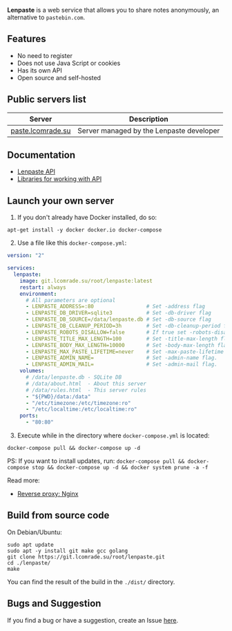 **Lenpaste** is a web service that allows you to share notes anonymously, an alternative to `pastebin.com`.


## Features
- No need to register
- Does not use Java Script or cookies
- Has its own API
- Open source and self-hosted



## Public servers list
| Server                                         | Description                              |
| ---------------------------------------------- | ---------------------------------------- |
| [paste.lcomrade.su](https://paste.lcomrade.su) | Server managed by the Lenpaste developer |



## Documentation
- [Lenpaste API](https://paste.lcomrade.su/docs/apiv1)
- [Libraries for working with API](https://paste.lcomrade.su/docs/api_libs)



## Launch your own server
1. If you don't already have Docker installed, do so:
```
apt-get install -y docker docker.io docker-compose
```

2. Use a file like this `docker-compose.yml`:
```yaml
version: "2"

services:
  lenpaste:
    image: git.lcomrade.su/root/lenpaste:latest
    restart: always
    environment:
      # All parameters are optional
      - LENPASTE_ADDRESS=:80                 # Set -address flag
      - LENPASTE_DB_DRIVER=sqlite3           # Set -db-driver flag
      - LENPASTE_DB_SOURCE=/data/lenpaste.db # Set -db-source flag
      - LENPASTE_DB_CLEANUP_PERIOD=3h        # Set -db-cleanup-period flag
      - LENPASTE_ROBOTS_DISALLOW=false       # If true set -robots-disallow flag
      - LENPASTE_TITLE_MAX_LENGTH=100        # Set -title-max-length flag. If 0 disable title, if -1 disable length limit.
      - LENPASTE_BODY_MAX_LENGTH=10000       # Set -body-max-length flag. If -1 disable length limit. Can't be -1.
      - LENPASTE_MAX_PASTE_LIFETIME=never    # Set -max-paste-lifetime flag. Examples: 2d, 12h, 7m.
      - LENPASTE_ADMIN_NAME=                 # Set -admin-name flag.
      - LENPASTE_ADMIN_MAIL=                 # Set -admin-mail flag.
    volumes:
      # /data/lenpaste.db - SQLite DB
      # /data/about.html  - About this server
      # /data/rules.html  - This server rules
      - "${PWD}/data:/data"
      - "/etc/timezone:/etc/timezone:ro"
      - "/etc/localtime:/etc/localtime:ro"
    ports:
      - "80:80"
```

3. Execute while in the directory where `docker-compose.yml` is located:
```
docker-compose pull && docker-compose up -d
```

PS: If you want to install updates, run: `docker-compose pull && docker-compose stop && docker-compose up -d && docker system prune -a -f`

Read more:
- [Reverse proxy: Nginx](docs/reverse_proxy_nginx.md)


## Build from source code
On Debian/Ubuntu:
```
sudo apt update
sudo apt -y install git make gcc golang
git clone https://git.lcomrade.su/root/lenpaste.git
cd ./lenpaste/
make
```

You can find the result of the build in the `./dist/` directory.



## Bugs and Suggestion
If you find a bug or have a suggestion, create an Issue [here](https://git.lcomrade.su/root/lenpaste/issues).
